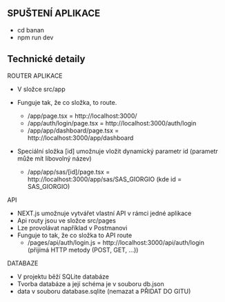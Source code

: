 ## SPUŠTENÍ APLIKACE

* cd banan
* npm run dev

## Technické detaily
ROUTER APLIKACE

- V složce src/app
- Funguje tak, že co složka, to route.

  - /app/page.tsx = http://localhost:3000/
  - /app/auth/login/page.tsx = http://localhost:3000/auth/login
  - /app/app/dashboard/page.tsx = http://localhost:3000/app/dashboard

- Speciální složka [id] umožnuje vložit dynamický parametr id (parametr může mít libovolný název)
  - /app/app/sas/[id]/page.tsx = http://localhost:3000/app/sas/SAS_GIORGIO (kde id = SAS_GIORGIO)

API

- NEXT.js umožnuje vytvářet vlastní API v rámci jedné aplikace
- Api routy jsou ve složce src/pages
- Lze provolávat například v Postmanovi
- Funguje to tak, že co složka to API route
  - /pages/api/auth/login.js = http://localhost:3000/api/auth/login (přijímá HTTP metody (POST, GET, ...))

DATABAZE

- V projektu běží SQLite databáze
- Tvorba databáze a její schéma je v souboru db.json
- data v souboru database.sqlite (nemazat a PŘIDAT DO GITU)
